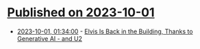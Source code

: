 # [Published on 2023-10-01](index.md)

* [2023-10-01, 01:34:00](https://entertainment.slashdot.org/story/23/09/30/221252/elvis-is-back-in-the-building-thanks-to-generative-ai---and-u2?utm_source=rss1.0mainlinkanon&utm_medium=feed) - [Elvis Is Back in the Building, Thanks to Generative AI - and U2](https://entertainment.slashdot.org/story/23/09/30/221252/elvis-is-back-in-the-building-thanks-to-generative-ai---and-u2?utm_source=rss1.0mainlinkanon&utm_medium=feed)
